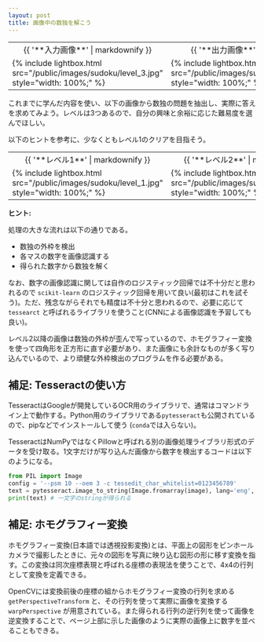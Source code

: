 ```yaml
---
layout: post
title: 画像中の数独を解こう
---
```


<table class="images">
<tr>
  <td style="text-align: center; width: 50%;">{{ '**入力画像**' | markdownify }}</td>
  <td style="text-align: center; width: 50%;">{{ '**出力画像**' | markdownify }}</td>
</tr>
<tr>
  <td>{% include lightbox.html src="/public/images/sudoku/level_3.jpg" style="width: 100%;" %}</td>
  <td>{% include lightbox.html src="/public/images/sudoku/level_3_ans.jpg" style="width: 100%;" %}</td>
</tr>
</table>

これまでに学んだ内容を使い、以下の画像から数独の問題を抽出し、実際に答えを求めてみよう。レベルは3つあるので、自分の興味と余裕に応じた難易度を選んでほしい。

以下のヒントを参考に、少なくともレベル1のクリアを目指そう。

<table class="images">
<tr>
  <td style="text-align: center; width: 50%;">{{ '**レベル1**' | markdownify }}</td>
  <td style="text-align: center; width: 50%;">{{ '**レベル2**' | markdownify }}</td>
  <td style="text-align: center; width: 50%;">{{ '**レベル3**' | markdownify }}</td>
</tr>
<tr>
  <td>{% include lightbox.html src="/public/images/sudoku/level_1.jpg" style="width: 100%;" %}</td>
  <td>{% include lightbox.html src="/public/images/sudoku/level_2.jpg" style="width: 100%;" %}</td>
  <td>{% include lightbox.html src="/public/images/sudoku/level_3.jpg" style="width: 100%;" %}</td>
</tr>
</table>

**ヒント:**

処理の大きな流れは以下の通りである。

* 数独の外枠を検出
* 各マスの数字を画像認識する
* 得られた数字から数独を解く

なお、数字の画像認識に関しては自作のロジスティック回帰では不十分だと思われるので `scikit-learn` のロジスティック回帰を用いて良い(最初はこれを試そう)。ただ、残念ながらそれでも精度は不十分と思われるので、必要に応じて `tessearct` と呼ばれるライブラリを使うこと(CNNによる画像認識を予習しても良い)。

レベル2以降の画像は数独の外枠が歪んで写っているので、ホモグラフィー変換を使って四角形を正方形に直す必要があり、また画像にも余計なものが多く写り込んでいるので、より頑健な外枠検出のプログラムを作る必要がある。


## 補足: Tesseractの使い方

TesseractはGoogleが開発しているOCR用のライブラリで、通常はコマンドライン上で動作する。Python用のライブラリである`pytesseract`も公開されているので、pipなどでインストールして使う (`conda`では入らない)。

TesseractはNumPyではなくPillowと呼ばれる別の画像処理ライブラリ形式のデータを受け取る。1文字だけが写り込んだ画像から数字を検出するコードは以下のようになる。

```python
from PIL import Image
config = '--psm 10 --oem 3 -c tessedit_char_whitelist=0123456789'
text = pytesseract.image_to_string(Image.fromarray(image), lang='eng', config=config)
print(text) # 一文字のstringが得られる
```

## 補足: ホモグラフィー変換

ホモグラフィー変換(日本語では透視投影変換)とは、平面上の図形をピンホールカメラで撮影したときに、元々の図形を写真に映り込む図形の形に移す変換を指す。この変換は同次座標表現と呼ばれる座標の表現法を使うことで、4x4の行列として変換を定義できる。

OpenCVには変換前後の座標の組からホモグラフィー変換の行列を求める `getPerspectiveTransform` と、その行列を使って実際に画像を変換する `warpPerspective` が用意されている。また得られる行列の逆行列を使って画像を逆変換することで、ページ上部に示した画像のように実際の画像上に数字を並べることもできる。

